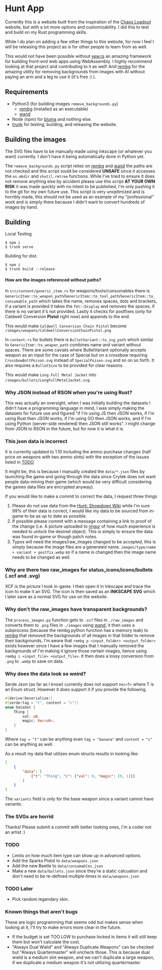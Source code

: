 # Hunt App
Currently this is a website built from the inspiration of the [Chaos Loadout](https://richardcqc.com/chaos-loadout.html) website, but with a lot more options and customizability. I did this to test and build on my Rust programming skills.


While I do plan on adding a few other things to this website, for now I feel I will be releasing this project as is for other people to learn from as well.


This would not have been possible without [yew.rs](https://yew.rs/) an amazing framework for building front-end web apps using WebAssembly. I highly recommend looking at that project and contributing to it as well! And [rembg](https://github.com/danielgatis/rembg) for the amazing utility for removing backgrounds from images with AI without paying an arm and a leg to use it (it's free :) ).

## Requirements
- Python3 (for building images `remove_backgrounds.py`)
	- [rembg](https://github.com/danielgatis/rembg) (installed as an executable)
	- [wand](https://github.com/emcconville/wand)
- Node (npm) for [bluma](https://bulma.io/) and nothing else.
- [trunk](https://trunkrs.dev/) for testing, building, and releasing the website.

## Building the images
The SVG files have to be manually made using inkscape (or whatever you want) currently. I don't have it being automatically done in Python yet.


The `remove_backgrounds.py` script relies on [rembg](https://github.com/danielgatis/rembg) and [wand](https://github.com/emcconville/wand) the paths are not checked and this script sould be considered **UNSAFE** since it accesses the `os.mkdir` and `shutil.rmtree` functions. While I've tried to ensure it does not remove anything else by accident please use this script **AT YOUR OWN RISK** it was made quickly with no intent to be published, I'm only pushing it to the git for my own future use. This script is very unoptimized and is horribly made, this should not be used as an example of my "professional" work and is simply there because I didn't want to convert hundreds of images by hand.

## Building
Local Testing
```
$ npm i
$ trunk serve
```
Building for dist.
```
$ npm i
$ trunk build --release
```

#### How are the images referenced without paths?
In `src/content/generic_item.rs` for weapons/tools/consumables there is `GenericItem::to_weapon_path`/`GenericItem::to_tool_path`/`GenericItem::to_consumable_path` which takes the name, removes spaces, dots and brackets, if a variant is provided it takes the `fmt::Display` and removes the spaces, if there is no variant it's not provided. Lastly it checks for postfixes (only for Caldwell Conversion **Pistol** right now) and appends to the end.


This would make `Caldwell Conversion Chain Pistol` become `/images/weapons/CaldwellConversionChainPistol.png`


In `content.rs` for bullets there is `BulletVariant::to_svg_path` which similar to `GenericItem::to_weapon_path` combines name and variant without spaces. There are some caviats where BulletVariant optionally accepts weapon as an input for the case of Special but on a crossbow requiring `CrossbowBoltPoison.svg` instead of `SpecialPoison.svg` and so on so forth. It also requires a `BulletSize` to be provided for clear reasons.


This would make `Long Full Metal Jacket` into `/images/bullets/LongFullMetalJacket.svg`.

### Why JSON instead of RSON when you're using Rust?
This was actually an oversight, when I was initially building the datasets I didn't have a programming language in mind, I was simply making the datasets for future use and figured "if I'm using JS then JSON works, if I'm using Rust then JSON works, if I'm using GO then JSON works, and if I'm using Python (server-side rendered) then JSON still works". I might change from JSON to RSON in the future, but for now it is what it is.

### This json data is incorrect
It is currently updated to 1.10 including the ammo purchase changes (half price on weapons with two ammo slots) with the exception of the issues listed in [TODO](#todo)


It might be, this is because I manually created the `data/*.json` files by launching the game and going through the data since Crytek does not want people data-mining their game (which would be very difficult considering the games data files are encrypted anyway).


If you would like to make a commit to correct the data, I request three things
1. Please do not use data from the [Hunt: Showdown Wiki](https://huntshowdown.fandom.com/wiki/Hunt:_Showdown_Wiki) while I'm sure 99% of their data is correct, I would like my data to be sourced from in-game to be as up to date as possible.
2. If possible please commit with a message containing a link to proof of the change (i.e. A picture uploaded to [imgur](https://imgur.com/) of how much experience is needed to unlock the desired object). This is simply to ensure the data was found in-game or though patch notes.
3. Typos will need the images/raw_images changed to be accepted, this is simply because the image files are a generated name. `images/type/name + variant + postfix.webp` so if a name is changed then the image name needs to be changed as well.

### Why are there two raw_images for status_icons/icons/bullets (.xcf and .svg)
XCF is the picture I took in-game. I then open it in Inkscape and trace the icon to make it an SVG. The icon is then saved as an **INKSCAPE SVG** which I later save as a normal SVG for use on the website.

### Why don't the raw_images have transparent backgrounds?
The `process_images.py` function gets to `.xcf` files in `./raw_images` and converts them to `.png` files in `./images` using [wand](https://github.com/emcconville/wand), it then uses a subprocess (because the rembg python function has a memory leak) to [rembg](https://github.com/danielgatis/rembg) that removed the backgrounds of all images in that folder to remove their backgrounds, I'm aware that `rembg p <input_folder> <output_folder>`  exists however since I have a few images that I manually removed the backgrounds of I'm making it ignore those certain images, hence using `rembg i <input_file> <output_file>`. It then does a lossy conversion from `.png` to `.webp` to save on data.

### Why does the data look so weird?
Serde Json (as far as I know) currently does not support `Vec<T>` where T is an Enum struct. However it does support it if you provide the following.
```rust
#[derive(Deserialize)]
#[serde(tag = "t", content = "c")]
enum DataSet {
	Thing {
		val: u8,
		magic: Vec<u8>,
	}
}
```
Where `tag = "t"` can be anything even `tag = "banana"` and `content = "c"` can be anything as well.


As a result my data that utilizes enum structs results in looking like:
```json
[
	{
		"data": [
			{"t": "Thing", "c": {"val": 0, "magic": [0, 1]}}
		]
	}
]
```

The `variants` field is only for the base weapon since a variant cannot have variants.

### The SVGs are horrid
Thanks! Please submit a commit with better looking ones, I'm a coder not an artist :)

### TODO
- Limits on how much item type can show up in advanced options.
- Add the Sparks Pistol to `data/weapons.json`
- Add the new Beetle to `data/consumables.json`
- Make a new `data/bullets.json` since they're a static calcuation and don't need to be re-defined multiple times in `data/weapons.json`

### TODO Later
- Pick random legendary skin.

### Known things that aren't bugs

These are logic programming that seems odd but makes sense when looking at it, I'll try to make errors more clear in the future.


- If the budget is set TOO LOW to purchase locked in items it will still keep them but won't calculate the cost.
- "Always Dual Wield" and "Always Duplicate Weapons" can be checked but "Always Quartermaster" will uncheck those. This is because dual wield is a medium slot weapon, and we can't duplicate a large weapon, if we duplicate a medium weapon it's not utilizing quartermaster.
